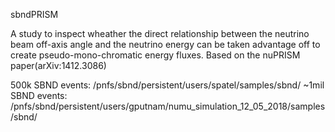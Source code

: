 sbndPRISM

A study to inspect wheather the direct relationship between the neutrino beam off-axis angle and the neutrino energy can be taken advantage off to create pseudo-mono-chromatic energy fluxes. 
Based on the nuPRISM paper(arXiv:1412.3086)

500k SBND events: /pnfs/sbnd/persistent/users/spatel/samples/sbnd/ 
~1mil SBND events: /pnfs/sbnd/persistent/users/gputnam/numu_simulation_12_05_2018/samples/sbnd/
